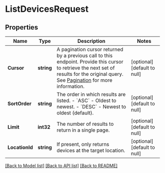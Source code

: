 # ListDevicesRequest

## Properties
Name | Type | Description | Notes
------------ | ------------- | ------------- | -------------
**Cursor** | **string** | A pagination cursor returned by a previous call to this endpoint. Provide this cursor to retrieve the next set of results for the original query. See [Pagination](https://developer.squareup.com/docs/build-basics/common-api-patterns/pagination) for more information. | [optional] [default to null]
**SortOrder** | **string** | The order in which results are listed. - &#x60;ASC&#x60; - Oldest to newest. - &#x60;DESC&#x60; - Newest to oldest (default). | [optional] [default to null]
**Limit** | **int32** | The number of results to return in a single page. | [optional] [default to null]
**LocationId** | **string** | If present, only returns devices at the target location. | [optional] [default to null]

[[Back to Model list]](../README.md#documentation-for-models) [[Back to API list]](../README.md#documentation-for-api-endpoints) [[Back to README]](../README.md)

